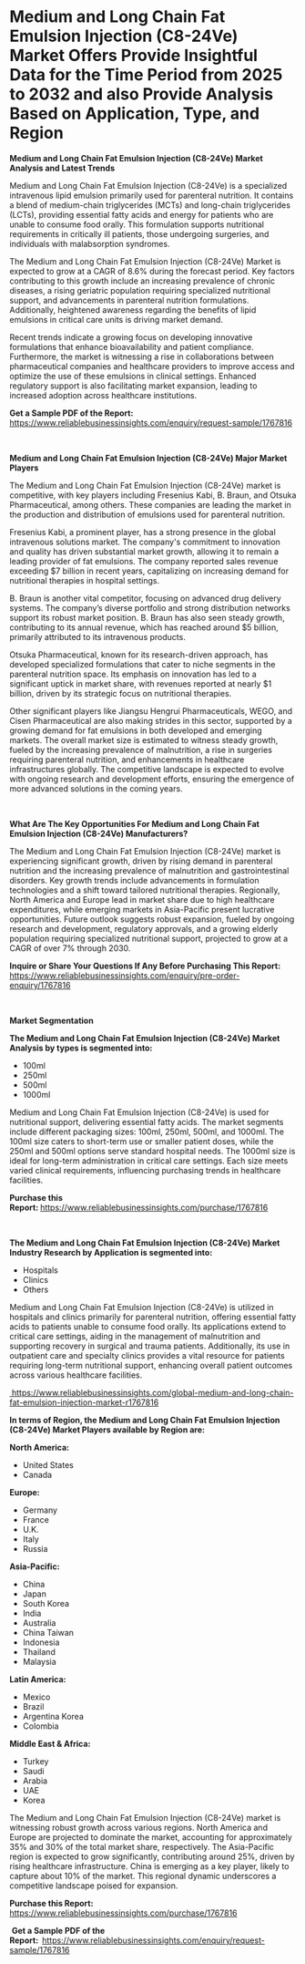 <p><h1>Medium and Long Chain Fat Emulsion Injection (C8-24Ve) Market Offers Provide Insightful Data for the Time Period from 2025 to 2032 and also Provide Analysis Based on Application, Type, and Region</h1></p><p><strong>Medium and Long Chain Fat Emulsion Injection (C8-24Ve) Market Analysis and Latest Trends</strong></p>
<p><p>Medium and Long Chain Fat Emulsion Injection (C8-24Ve) is a specialized intravenous lipid emulsion primarily used for parenteral nutrition. It contains a blend of medium-chain triglycerides (MCTs) and long-chain triglycerides (LCTs), providing essential fatty acids and energy for patients who are unable to consume food orally. This formulation supports nutritional requirements in critically ill patients, those undergoing surgeries, and individuals with malabsorption syndromes.</p><p>The Medium and Long Chain Fat Emulsion Injection (C8-24Ve) Market is expected to grow at a CAGR of 8.6% during the forecast period. Key factors contributing to this growth include an increasing prevalence of chronic diseases, a rising geriatric population requiring specialized nutritional support, and advancements in parenteral nutrition formulations. Additionally, heightened awareness regarding the benefits of lipid emulsions in critical care units is driving market demand. </p><p>Recent trends indicate a growing focus on developing innovative formulations that enhance bioavailability and patient compliance. Furthermore, the market is witnessing a rise in collaborations between pharmaceutical companies and healthcare providers to improve access and optimize the use of these emulsions in clinical settings. Enhanced regulatory support is also facilitating market expansion, leading to increased adoption across healthcare institutions.</p></p>
<p><strong>Get a Sample PDF of the Report:&nbsp;</strong> <a href="https://www.reliablebusinessinsights.com/enquiry/request-sample/1767816?utm_campaign=3578&utm_medium=2&utm_source=Github&utm_content=ia&utm_term=19042025&utm_id=medium-and-long-chain-fat-emulsion-injection-c8-24ve">https://www.reliablebusinessinsights.com/enquiry/request-sample/1767816</a></p>
<p>&nbsp;</p>
<p><strong>Medium and Long Chain Fat Emulsion Injection (C8-24Ve) Major Market Players</strong></p>
<p><p>The Medium and Long Chain Fat Emulsion Injection (C8-24Ve) market is competitive, with key players including Fresenius Kabi, B. Braun, and Otsuka Pharmaceutical, among others. These companies are leading the market in the production and distribution of emulsions used for parenteral nutrition.</p><p>Fresenius Kabi, a prominent player, has a strong presence in the global intravenous solutions market. The company's commitment to innovation and quality has driven substantial market growth, allowing it to remain a leading provider of fat emulsions. The company reported sales revenue exceeding $7 billion in recent years, capitalizing on increasing demand for nutritional therapies in hospital settings.</p><p>B. Braun is another vital competitor, focusing on advanced drug delivery systems. The company’s diverse portfolio and strong distribution networks support its robust market position. B. Braun has also seen steady growth, contributing to its annual revenue, which has reached around $5 billion, primarily attributed to its intravenous products.</p><p>Otsuka Pharmaceutical, known for its research-driven approach, has developed specialized formulations that cater to niche segments in the parenteral nutrition space. Its emphasis on innovation has led to a significant uptick in market share, with revenues reported at nearly $1 billion, driven by its strategic focus on nutritional therapies.</p><p>Other significant players like Jiangsu Hengrui Pharmaceuticals, WEGO, and Cisen Pharmaceutical are also making strides in this sector, supported by a growing demand for fat emulsions in both developed and emerging markets. The overall market size is estimated to witness steady growth, fueled by the increasing prevalence of malnutrition, a rise in surgeries requiring parenteral nutrition, and enhancements in healthcare infrastructures globally. The competitive landscape is expected to evolve with ongoing research and development efforts, ensuring the emergence of more advanced solutions in the coming years.</p></p>
<p>&nbsp;</p>
<p><strong>What Are The Key Opportunities For Medium and Long Chain Fat Emulsion Injection (C8-24Ve) Manufacturers?</strong></p>
<p><p>The Medium and Long Chain Fat Emulsion Injection (C8-24Ve) market is experiencing significant growth, driven by rising demand in parenteral nutrition and the increasing prevalence of malnutrition and gastrointestinal disorders. Key growth trends include advancements in formulation technologies and a shift toward tailored nutritional therapies. Regionally, North America and Europe lead in market share due to high healthcare expenditures, while emerging markets in Asia-Pacific present lucrative opportunities. Future outlook suggests robust expansion, fueled by ongoing research and development, regulatory approvals, and a growing elderly population requiring specialized nutritional support, projected to grow at a CAGR of over 7% through 2030.</p></p>
<p><strong>Inquire or Share Your Questions If Any Before Purchasing This Report:</strong> <a href="https://www.reliablebusinessinsights.com/enquiry/pre-order-enquiry/1767816?utm_campaign=3578&utm_medium=2&utm_source=Github&utm_content=ia&utm_term=19042025&utm_id=medium-and-long-chain-fat-emulsion-injection-c8-24ve">https://www.reliablebusinessinsights.com/enquiry/pre-order-enquiry/1767816</a></p>
<p>&nbsp;</p>
<p><strong>Market Segmentation</strong></p>
<p><strong>The Medium and Long Chain Fat Emulsion Injection (C8-24Ve) Market Analysis by types is segmented into:</strong></p>
<p><ul><li>100ml</li><li>250ml</li><li>500ml</li><li>1000ml</li></ul></p>
<p><p>Medium and Long Chain Fat Emulsion Injection (C8-24Ve) is used for nutritional support, delivering essential fatty acids. The market segments include different packaging sizes: 100ml, 250ml, 500ml, and 1000ml. The 100ml size caters to short-term use or smaller patient doses, while the 250ml and 500ml options serve standard hospital needs. The 1000ml size is ideal for long-term administration in critical care settings. Each size meets varied clinical requirements, influencing purchasing trends in healthcare facilities.</p></p>
<p><strong>Purchase this Report:&nbsp;</strong><a href="https://www.reliablebusinessinsights.com/purchase/1767816?utm_campaign=3578&utm_medium=2&utm_source=Github&utm_content=ia&utm_term=19042025&utm_id=medium-and-long-chain-fat-emulsion-injection-c8-24ve">https://www.reliablebusinessinsights.com/purchase/1767816</a></p>
<p>&nbsp;</p>
<p><strong>The Medium and Long Chain Fat Emulsion Injection (C8-24Ve) Market Industry Research by Application is segmented into:</strong></p>
<p><ul><li>Hospitals</li><li>Clinics</li><li>Others</li></ul></p>
<p><p>Medium and Long Chain Fat Emulsion Injection (C8-24Ve) is utilized in hospitals and clinics primarily for parenteral nutrition, offering essential fatty acids to patients unable to consume food orally. Its applications extend to critical care settings, aiding in the management of malnutrition and supporting recovery in surgical and trauma patients. Additionally, its use in outpatient care and specialty clinics provides a vital resource for patients requiring long-term nutritional support, enhancing overall patient outcomes across various healthcare facilities.</p></p>
<p><a href="https://www.reliablebusinessinsights.com/global-medium-and-long-chain-fat-emulsion-injection-market-r1767816?utm_campaign=3578&utm_medium=2&utm_source=Github&utm_content=ia&utm_term=19042025&utm_id=medium-and-long-chain-fat-emulsion-injection-c8-24ve">&nbsp;https://www.reliablebusinessinsights.com/global-medium-and-long-chain-fat-emulsion-injection-market-r1767816</a></p>
<p><strong>In terms of Region, the Medium and Long Chain Fat Emulsion Injection (C8-24Ve) Market Players available by Region are:</strong></p>
<p>
    <p> <strong> North America: </strong>
        <ul>
            <li>United States</li>
            <li>Canada</li>
        </ul>
        </p> 
    <p> <strong> Europe: </strong>
        <ul>
            <li>Germany</li>
            <li>France</li>
            <li>U.K.</li>
            <li>Italy</li>
            <li>Russia</li>
        </ul>
        </p> 
    <p> <strong> Asia-Pacific: </strong>
        <ul>
            <li>China</li>
            <li>Japan</li>
            <li>South Korea</li>
            <li>India</li>
            <li>Australia</li>
            <li>China Taiwan</li>
            <li>Indonesia</li>
            <li>Thailand</li>
            <li>Malaysia</li>
        </ul>
        </p> 
    <p> <strong> Latin America: </strong>
        <ul>
            <li>Mexico</li>
            <li>Brazil</li>
            <li>Argentina Korea</li>
            <li>Colombia</li>
        </ul>
        </p> 
    <p> <strong> Middle East & Africa: </strong>
        <ul>
            <li>Turkey</li>
            <li>Saudi</li>
            <li>Arabia</li>
            <li>UAE</li>
            <li>Korea</li>
        </ul>
    </p>
    </p>
<p><p>The Medium and Long Chain Fat Emulsion Injection (C8-24Ve) market is witnessing robust growth across various regions. North America and Europe are projected to dominate the market, accounting for approximately 35% and 30% of the total market share, respectively. The Asia-Pacific region is expected to grow significantly, contributing around 25%, driven by rising healthcare infrastructure. China is emerging as a key player, likely to capture about 10% of the market. This regional dynamic underscores a competitive landscape poised for expansion.</p></p>
<p><strong>Purchase this Report: </strong><a href="https://www.reliablebusinessinsights.com/purchase/1767816?utm_campaign=3578&utm_medium=2&utm_source=Github&utm_content=ia&utm_term=19042025&utm_id=medium-and-long-chain-fat-emulsion-injection-c8-24ve">https://www.reliablebusinessinsights.com/purchase/1767816</a></p>
<p>&nbsp;<strong>Get a Sample PDF of the Report:&nbsp;&nbsp;</strong><a href="https://www.reliablebusinessinsights.com/enquiry/request-sample/1767816?utm_campaign=3578&utm_medium=2&utm_source=Github&utm_content=ia&utm_term=19042025&utm_id=medium-and-long-chain-fat-emulsion-injection-c8-24ve">https://www.reliablebusinessinsights.com/enquiry/request-sample/1767816</a></p>
<p><strong></strong></p>
<p><p></p><p></p><p></p></p>